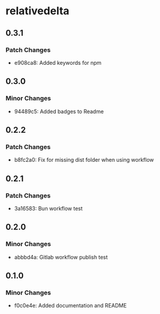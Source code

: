# relativedelta

## 0.3.1

### Patch Changes

- e908ca8: Added keywords for npm

## 0.3.0

### Minor Changes

- 94489c5: Added badges to Readme

## 0.2.2

### Patch Changes

- b8fc2a0: Fix for missing dist folder when using workflow

## 0.2.1

### Patch Changes

- 3a16583: Bun workflow test

## 0.2.0

### Minor Changes

- abbbd4a: Gitlab workflow publish test

## 0.1.0

### Minor Changes

- f0c0e4e: Added documentation and README

